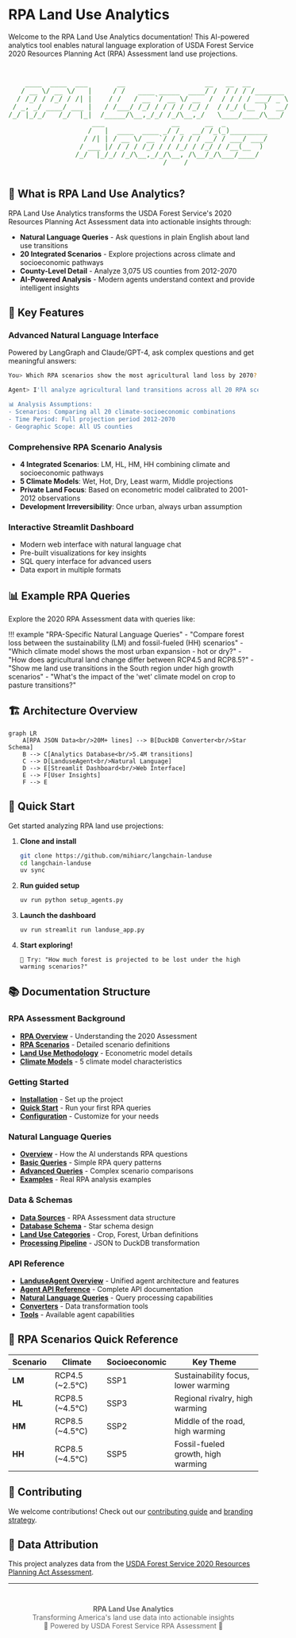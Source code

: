 # RPA Land Use Analytics

Welcome to the RPA Land Use Analytics documentation! This AI-powered analytics tool enables natural language exploration of USDA Forest Service 2020 Resources Planning Act (RPA) Assessment land use projections.

<div style="text-align: center; margin: 2em 0;">
<pre style="display: inline-block; text-align: left; font-family: monospace; color: #2E7D32;">
    ____  ____  ___       __                   __   __  __         
   / __ \/ __ \/   |     / /   ____ _____  ____/ /  / / / /_______  
  / /_/ / /_/ / /| |    / /   / __ `/ __ \/ __  /  / / / / ___/ _ \ 
 / _, _/ ____/ ___ |   / /___/ /_/ / / / / /_/ /  / /_/ (__  )  __/ 
/_/ |_/_/   /_/  |_|  /_____/\__,_/_/ /_/\__,_/   \____/____/\___/  
                    ___                __      __  _          
                   /   |  ____  ____ _/ /_  __/ /_(_)_________
                  / /| | / __ \/ __ `/ / / / / __/ / ___/ ___/
                 / ___ |/ / / / /_/ / / /_/ / /_/ / /__(__  ) 
                /_/  |_/_/ /_/\__,_/_/\__, /\__/_/\___/____/  
                                     /____/                    
</pre>
</div>

## 🌲 What is RPA Land Use Analytics?

RPA Land Use Analytics transforms the USDA Forest Service's 2020 Resources Planning Act Assessment data into actionable insights through:

- **Natural Language Queries** - Ask questions in plain English about land use transitions
- **20 Integrated Scenarios** - Explore projections across climate and socioeconomic pathways
- **County-Level Detail** - Analyze 3,075 US counties from 2012-2070
- **AI-Powered Analysis** - Modern agents understand context and provide intelligent insights

## 🎯 Key Features

### Advanced Natural Language Interface
Powered by LangGraph and Claude/GPT-4, ask complex questions and get meaningful answers:

```bash
You> Which RPA scenarios show the most agricultural land loss by 2070?

Agent> I'll analyze agricultural land transitions across all 20 RPA scenarios...

📊 Analysis Assumptions:
- Scenarios: Comparing all 20 climate-socioeconomic combinations
- Time Period: Full projection period 2012-2070
- Geographic Scope: All US counties
```

### Comprehensive RPA Scenario Analysis
- **4 Integrated Scenarios**: LM, HL, HM, HH combining climate and socioeconomic pathways
- **5 Climate Models**: Wet, Hot, Dry, Least warm, Middle projections
- **Private Land Focus**: Based on econometric model calibrated to 2001-2012 observations
- **Development Irreversibility**: Once urban, always urban assumption

### Interactive Streamlit Dashboard
- Modern web interface with natural language chat
- Pre-built visualizations for key insights
- SQL query interface for advanced users
- Data export in multiple formats

## 📊 Example RPA Queries

Explore the 2020 RPA Assessment data with queries like:

!!! example "RPA-Specific Natural Language Queries"
    - "Compare forest loss between the sustainability (LM) and fossil-fueled (HH) scenarios"
    - "Which climate model shows the most urban expansion - hot or dry?"
    - "How does agricultural land change differ between RCP4.5 and RCP8.5?"
    - "Show me land use transitions in the South region under high growth scenarios"
    - "What's the impact of the 'wet' climate model on crop to pasture transitions?"

## 🏗️ Architecture Overview

```mermaid
graph LR
    A[RPA JSON Data<br/>20M+ lines] --> B[DuckDB Converter<br/>Star Schema]
    B --> C[Analytics Database<br/>5.4M transitions]
    C --> D[LanduseAgent<br/>Natural Language]
    D --> E[Streamlit Dashboard<br/>Web Interface]
    E --> F[User Insights]
    F --> E
```

## 🚦 Quick Start

Get started analyzing RPA land use projections:

1. **Clone and install**
   ```bash
   git clone https://github.com/mihiarc/langchain-landuse
   cd langchain-landuse
   uv sync
   ```

2. **Run guided setup**
   ```bash
   uv run python setup_agents.py
   ```

3. **Launch the dashboard**
   ```bash
   uv run streamlit run landuse_app.py
   ```

4. **Start exploring!**
   ```
   💬 Try: "How much forest is projected to be lost under the high warming scenarios?"
   ```

## 📚 Documentation Structure

### RPA Assessment Background
- **[RPA Overview](rpa/overview.md)** - Understanding the 2020 Assessment
- **[RPA Scenarios](RPA_SCENARIOS.md)** - Detailed scenario definitions
- **[Land Use Methodology](LAND_USE_METHODOLOGY.md)** - Econometric model details
- **[Climate Models](rpa/climate-models.md)** - 5 climate model characteristics

### Getting Started
- **[Installation](getting-started/installation.md)** - Set up the project
- **[Quick Start](getting-started/quickstart.md)** - Run your first RPA queries
- **[Configuration](getting-started/configuration.md)** - Customize for your needs

### Natural Language Queries
- **[Overview](queries/overview.md)** - How the AI understands RPA questions
- **[Basic Queries](queries/basic-queries.md)** - Simple RPA query patterns
- **[Advanced Queries](queries/advanced-queries.md)** - Complex scenario comparisons
- **[Examples](queries/examples.md)** - Real RPA analysis examples

### Data & Schemas
- **[Data Sources](data/sources.md)** - RPA Assessment data structure
- **[Database Schema](data/schema.md)** - Star schema design
- **[Land Use Categories](data/categories.md)** - Crop, Forest, Urban definitions
- **[Processing Pipeline](data/processing.md)** - JSON to DuckDB transformation

### API Reference
- **[LanduseAgent Overview](api/langgraph-agent.md)** - Unified agent architecture and features
- **[Agent API Reference](api/agent.md)** - Complete API documentation
- **[Natural Language Queries](api/landuse-query-agent.md)** - Query processing capabilities
- **[Converters](api/converters.md)** - Data transformation tools
- **[Tools](api/tools.md)** - Available agent capabilities

## 🌟 RPA Scenarios Quick Reference

| Scenario | Climate | Socioeconomic | Key Theme |
|----------|---------|---------------|-----------|
| **LM** | RCP4.5 (~2.5°C) | SSP1 | Sustainability focus, lower warming |
| **HL** | RCP8.5 (~4.5°C) | SSP3 | Regional rivalry, high warming |
| **HM** | RCP8.5 (~4.5°C) | SSP2 | Middle of the road, high warming |
| **HH** | RCP8.5 (~4.5°C) | SSP5 | Fossil-fueled growth, high warming |

## 🤝 Contributing

We welcome contributions! Check out our [contributing guide](development/contributing.md) and [branding strategy](development/BRANDING_STRATEGY.md).

## 📄 Data Attribution

This project analyzes data from the [USDA Forest Service 2020 Resources Planning Act Assessment](https://www.fs.usda.gov/research/rpa).

---

<div style="text-align: center; color: #666; margin-top: 3em;">
<strong>RPA Land Use Analytics</strong><br>
Transforming America's land use data into actionable insights<br>
🌲 Powered by USDA Forest Service RPA Assessment 🌲
</div>
